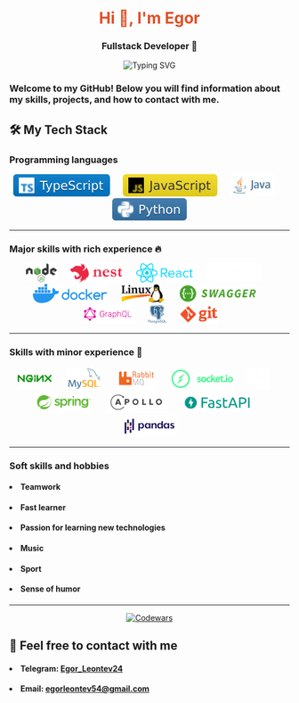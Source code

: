 # <div align="center" style="color:#e34f26">Hi 👋, I'm Egor</div>

### <div align="center">Fullstack Developer 🚀</div>

<div align="center" style="fontSize:50px">
    <img src="https://readme-typing-svg.demolab.com?font=Fira+Code&pause=1400&color=FF7F50&center=true&vCenter=true&width=435&lines=Turning+ideas+into+reality;Clean+code+enthusiast;Problem+solver;Continuous+learner" alt="Typing SVG" />
</div>

### Welcome to my GitHub! Below you will find information about my skills, projects, and how to contact with me.

## 🛠️ My Tech Stack

### Programming languages
<div align="center">
    <img src="./.assets/typescript.svg" alt="TypeScript" height="40"/> &nbsp;&nbsp;&nbsp;&nbsp;
    <img src="./.assets/javascript.svg" alt="JavaScript" height="40"/> &nbsp;&nbsp;&nbsp;&nbsp;
    <img src="./.assets/java.svg" alt="Java" height="40"/> &nbsp;&nbsp;&nbsp;&nbsp;
    <img src="./.assets/python.svg" alt="Python" height="40"/>
</div>

<hr>

### Major skills with rich experience 🔥

<div align="center">
    <img src="./.assets/nodejs.png" alt="Node.js" height="34"/> &nbsp;&nbsp;&nbsp;&nbsp;
    <img src="./.assets/nest.png" alt="NestJS" height="34"/> &nbsp;&nbsp;&nbsp;&nbsp;
    <img src="./.assets/react.png" alt="React" height="34"/> &nbsp;&nbsp;&nbsp;&nbsp;
    <img src="./.assets/nextjs.png" alt="NextJS" height="34"/> &nbsp;&nbsp;&nbsp;&nbsp;
    <img src="./.assets/docker.png" alt="Docker" height="34"/> &nbsp;&nbsp;&nbsp;&nbsp;
    <img src="./.assets/linux.png" alt="Linux" height="34"/> &nbsp;&nbsp;&nbsp;&nbsp;
    <img src="./.assets/swagger.png" alt="Swagger" height="34"/> &nbsp;&nbsp;&nbsp;&nbsp;
    <img src="./.assets/graphql.png" alt="GraphQL"" height="34"/> &nbsp;&nbsp;&nbsp;&nbsp;
    <img src="./.assets/postgres.png" alt="PostgreSQL" height="34"/> &nbsp;&nbsp;&nbsp;&nbsp;
    <img src="./.assets/git.png" alt="Git" height="34"/>
</div>

<hr>

### Skills with minor experience 🌱

<div align="center">
    <img src="./.assets/nginx.png" alt="Nginx" height="40"/> &nbsp;&nbsp;&nbsp;&nbsp;
    <img src="./.assets/mysql.png" alt="mySQL" height="40"/> &nbsp;&nbsp;&nbsp;&nbsp;
    <img src="./.assets/rabbitmq.png" alt="Rabbitmq" height="40"/> &nbsp;&nbsp;&nbsp;&nbsp;
    <img src="./.assets/socketio.png" alt="GraphQL"" height="40"/> &nbsp;&nbsp;&nbsp;&nbsp;
    <img src="./.assets/kafka.png" alt="Kafka" height="40"/> &nbsp;&nbsp;&nbsp;&nbsp;
    <img src="./.assets/spring.png" alt="Spring" height="40"/> &nbsp;&nbsp;&nbsp;&nbsp;
    <img src="./.assets/apollo.svg" alt="Apollo Server" height="40"/> &nbsp;&nbsp;&nbsp;&nbsp;
    <img src="./.assets/fastapi.png" alt="FastAPI" height="40"/> &nbsp;&nbsp;&nbsp;&nbsp;
    <img src="./.assets/pandas.png" alt="Pandas" height="40"/>
</div>

<hr>

### Soft skills and hobbies
#### <ul>
####     <li>Teamwork</li>
####     <li>Fast learner</li>
####     <li>Passion for learning new technologies</li>
####     <li>Music</li>
####     <li>Sport</li>
####     <li>Sense of humor</li>
#### </ul>

<hr>

<div align="center">

[![Codewars](https://www.codewars.com/users/george-leontev/badges/large)](https://www.codewars.com/users/george-leontev)
</div>

## 🤝 Feel free to contact with me
#### <ul>
####     <li>Telegram: <a href="https://t.me/Egor_Leontev24">Egor_Leontev24</a></li>
####     <li>Email: <a href="mailto:egorleontev54@gmail.com?subject=Вопрос по сотрудничеству&body=Здравствуйте!">egorleontev54@gmail.com<a/></li>
#### </ul>